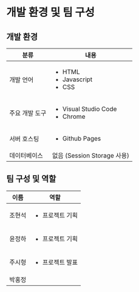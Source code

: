 # 개발 환경 및 팀 구성

## 개발 환경&#x20;

| 분류         | 내용                                                    |
| ---------- | ----------------------------------------------------- |
| 개발 언어      | <ul><li>HTML</li><li>Javascript</li><li>CSS</li></ul> |
| 주요 개발 도구   | <ul><li>Visual Studio Code</li><li>Chrome</li></ul>   |
| 서버 호스팅     | <ul><li>Github Pages</li></ul>                        |
| 데이터베이스     | 없음 (Session Storage 사용)                               |

## 팀 구성 및 역할

| 이름    | 역할                        |
| ----- | ------------------------- |
| 조현석   | <ul><li>프로젝트 기획</li></ul> |
| 윤정하   | <ul><li>프로젝트 기획</li></ul> |
| 주시형   | <ul><li>프로젝트 발표</li></ul> |
| 박홍정   |                           |
